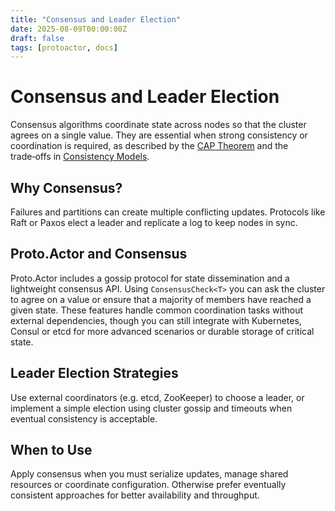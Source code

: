 ```yaml
---
title: "Consensus and Leader Election"
date: 2025-08-09T00:00:00Z
draft: false
tags: [protoactor, docs]
---
```

# Consensus and Leader Election

Consensus algorithms coordinate state across nodes so that the cluster agrees on a single value. They are essential when strong consistency or coordination is required, as described by the [CAP Theorem](cap-theorem.md) and the trade‑offs in [Consistency Models](consistency-models.md).

## Why Consensus?
Failures and partitions can create multiple conflicting updates. Protocols like Raft or Paxos elect a leader and replicate a log to keep nodes in sync.

## Proto.Actor and Consensus
Proto.Actor includes a gossip protocol for state dissemination and a lightweight consensus API. Using `ConsensusCheck<T>` you can ask the cluster to agree on a value or ensure that a majority of members have reached a given state. These features handle common coordination tasks without external dependencies, though you can still integrate with Kubernetes, Consul or etcd for more advanced scenarios or durable storage of critical state.

## Leader Election Strategies
Use external coordinators (e.g. etcd, ZooKeeper) to choose a leader, or implement a simple election using cluster gossip and timeouts when eventual consistency is acceptable.

## When to Use
Apply consensus when you must serialize updates, manage shared resources or coordinate configuration. Otherwise prefer eventually consistent approaches for better availability and throughput.
